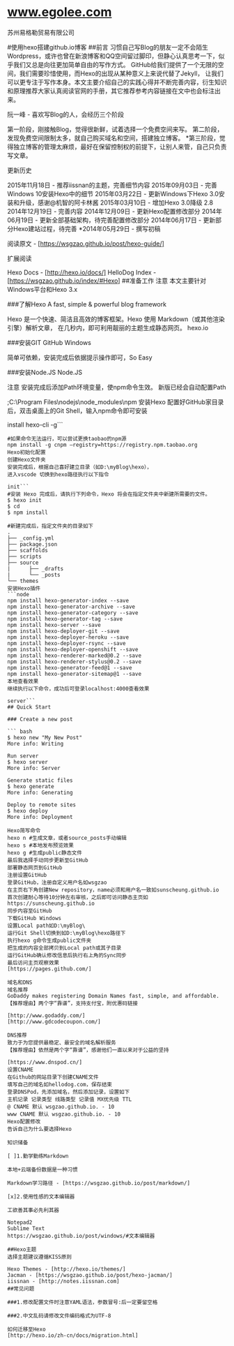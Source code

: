 # www.egolee.com
苏州易格勒贸易有限公司

#使用hexo搭建github.io博客
##前言
习惯自己写Blog的朋友一定不会陌生Wordpress，或许也曾在新浪博客和QQ空间留过脚印，但静心认真思考一下，似乎我们又总是向往更加简单自由的写作方式。
GitHub给我们提供了一个无限的空间，我们需要珍惜使用，而Hexo的出现从某种意义上来说代替了Jekyll，
让我们可以更专注于写作本身。本文主要介绍自己的实践心得并不断完善内容，衍生知识和原理推荐大家认真阅读官网的手册，其它推荐参考内容链接在文中也会标注出来。

阮一峰 - 喜欢写Blog的人，会经历三个阶段

第一阶段，刚接触Blog，觉得很新鲜，试着选择一个免费空间来写。 第二阶段，发现免费空间限制太多，就自己购买域名和空间，搭建独立博客。
*第三阶段，觉得独立博客的管理太麻烦，最好在保留控制权的前提下，让别人来管，自己只负责写文章。

更新历史

2015年11月18日 - 推荐iissnan的主题，完善细节内容 2015年09月03日 - 完善Windows 10安装Hexo中的细节
2015年03月22日 - 更新Windows下Hexo 3.0安装和升级，感谢@机智的阿卡林酱 2015年03月10日 - 增加Hexo 3.0降级 2.8
2014年12月19日 - 完善内容 2014年12月09日 - 更新Hexo配置修改部分
2014年06月19日 - 更新全部基础架构，待完善配置修改部分 2014年06月17日 - 更新部分Hexo建站过程，待完善
*2014年05月29日 - 撰写初稿

阅读原文 - [https://wsgzao.github.io/post/hexo-guide/]

扩展阅读

Hexo Docs - [http://hexo.io/docs/]
HelloDog Index - [https://wsgzao.github.io/index/#Hexo]
##准备工作
注意 本文主要针对Windows平台和Hexo 3.x

###了解Hexo
A fast, simple & powerful blog framework

Hexo 是一个快速、简洁且高效的博客框架。Hexo 使用 Markdown（或其他渲染引擎）解析文章，
在几秒内，即可利用靓丽的主题生成静态网页。
hexo.io

###安装GIT
GitHub Windows

简单可依赖，安装完成后依据提示操作即可，So Easy

###安装Node.JS
Node.JS

注意 安装完成后添加Path环境变量，使npm命令生效。
新版已经会自动配置Path

;C:\Program Files\nodejs\node_modules\npm
安装Hexo
配置好GitHub家目录后，双击桌面上的Git Shell，输入npm命令即可安装

install hexo-cli -g```
```npm install hexo --save
#如果命令无法运行，可以尝试更换taobao的npm源
npm install -g cnpm –registry=https://registry.npm.taobao.org
Hexo初始化配置
创建Hexo文件夹
安装完成后，根据自己喜好建立目录（如D:\myBlog\hexo），
进入vscode 切换到hexo路径执行以下指令

init```
#安装 Hexo 完成后，请执行下列命令，Hexo 将会在指定文件夹中新建所需要的文件。
$ hexo init 
$ cd 
$ npm install

#新建完成后，指定文件夹的目录如下
.
├── _config.yml
├── package.json
├── scaffolds
├── scripts
├── source
|      ├── _drafts
|      └── _posts
└── themes
安装Hexo插件 
```node
npm install hexo-generator-index --save
npm install hexo-generator-archive --save
npm install hexo-generator-category --save
npm install hexo-generator-tag --save
npm install hexo-server --save
npm install hexo-deployer-git --save
npm install hexo-deployer-heroku --save
npm install hexo-deployer-rsync --save
npm install hexo-deployer-openshift --save
npm install hexo-renderer-marked@0.2 --save
npm install hexo-renderer-stylus@0.2 --save
npm install hexo-generator-feed@1 --save
npm install hexo-generator-sitemap@1 --save
本地查看效果
继续执行以下命令，成功后可登录localhost:4000查看效果

server```
## Quick Start

### Create a new post

``` bash
$ hexo new "My New Post"
More info: Writing

Run server
$ hexo server
More info: Server

Generate static files
$ hexo generate
More info: Generating

Deploy to remote sites
$ hexo deploy
More info: Deployment

Hexo简写命令
hexo n #生成文章，或者source_posts手动编辑
hexo s #本地发布预览效果
hexo g #生成public静态文件
最后我选择手动同步更新至GitHub
部署静态网页到GitHub
注册设置GitHub
登录GitHub，注册自定义用户名如wsgzao
在主页右下角创建New repository，name必须和用户名一致如sunscheung.github.io
首次创建耐心等待10分钟左右审核，之后即可访问静态主页如https://sunscheung.github.io
同步内容至GitHub
下载GitHub Windows
设置Local path如D:\myBlog\
运行Git Shell切换到如D:\myBlog\hexo路径下
执行hexo g命令生成public文件夹
把生成的内容全部拷贝到Local path或其子目录
运行GitHub确认修改信息后执行右上角的Sync同步
最后访问主页观察效果
[https://pages.github.com/]

域名和DNS
域名推荐
GoDaddy makes registering Domain Names fast, simple, and affordable.
【推荐理由】两个字“靠谱”，支持支付宝，附优惠码链接

[http://www.godaddy.com/]
[http://www.gdcodecoupon.com/]

DNS推荐
致力于为您提供最稳定、最安全的域名解析服务
【推荐理由】依然是两个字“靠谱”，感谢他们一直以来对于公益的坚持

[https://www.dnspod.cn/]
设置CNAME
在Github的网站目录下创建CNAME文件
填写自己的域名如hellodog.com，保存结束
登录DNSPod，先添加域名，然后添加记录，设置如下
主机记录 记录类型 线路类型 记录值 MX优先级 TTL
@ CNAME 默认 wsgzao.github.io. - 10
www CNAME 默认 wsgzao.github.io. - 10
Hexo配置修改
告诉自己为什么要选择Hexo

知识储备

[ ]1.勤学勤练Markdown

本地+云端备份数据是一种习惯

Markdown学习路径 - [https://wsgzao.github.io/post/markdown/]

[x]2.使用性感的文本编辑器

工欲善其事必先利其器

Notepad2
Sublime Text
https://wsgzao.github.io/post/windows/#文本编辑器

##Hexo主题
选择主题建议遵循KISS原则

Hexo Themes - [http://hexo.io/themes/]
Jacman - [https://wsgzao.github.io/post/hexo-jacman/]
iissnan - [http://notes.iissnan.com]
##常见问题

###1.修改配置文件时注意YAML语法，参数冒号:后一定要留空格

###2.中文乱码请修改文件编码格式为UTF-8

如何迁移至Hexo
[http://hexo.io/zh-cn/docs/migration.html]

